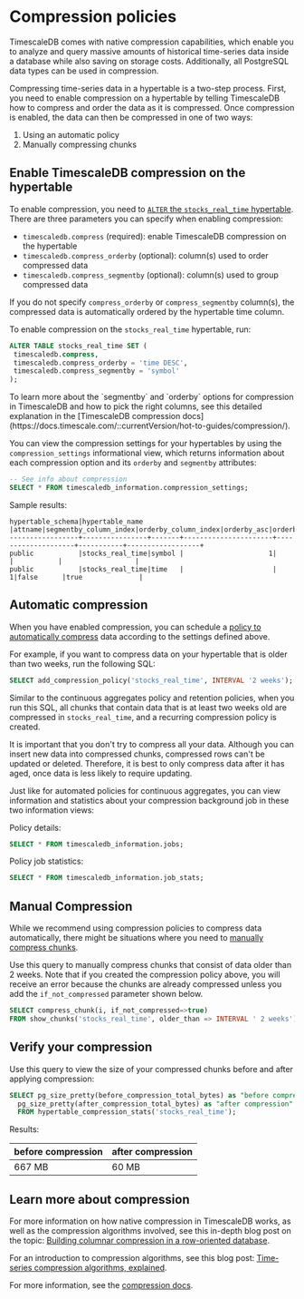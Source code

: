 # Compression policies

TimescaleDB comes with native compression capabilities, which enable you to
analyze and query massive amounts of historical time-series data inside a
database while also saving on storage costs. Additionally, all PostgreSQL data 
types can be used in compression.

Compressing time-series data in a hypertable is a two-step process. First, you 
need to enable compression on a hypertable by telling TimescaleDB how to compress 
and order the data as it is compressed. Once compression is enabled, the data can 
then be compressed in one of two ways:
1. Using an automatic policy
2. Manually compressing chunks


## Enable TimescaleDB compression on the hypertable

To enable compression, you need to [`ALTER` the `stocks_real_time` hypertable][alter-table-compression]. There
are three parameters you can specify when enabling compression:
* `timescaledb.compress` (required): enable TimescaleDB compression on the hypertable
* `timescaledb.compress_orderby` (optional): column(s) used to order compressed data
* `timescaledb.compress_segmentby` (optional): column(s) used to group compressed data

If you do not specify `compress_orderby` or `compress_segmentby` column(s), the compressed data is automatically ordered by the hypertable time column.


To enable compression on the `stocks_real_time` hypertable, run:
```sql
ALTER TABLE stocks_real_time SET (
 timescaledb.compress,
 timescaledb.compress_orderby = 'time DESC',
 timescaledb.compress_segmentby = 'symbol'
);
```

<highlight type="note">
 To learn more about the `segmentby` and `orderby` options for compression in TimescaleDB and how 
 to pick the right columns, see this detailed explanation in the [TimescaleDB compression docs](https://docs.timescale.com/::currentVersion/hot-to-guides/compression/).
</highlight>

You can view the compression settings for your hypertables by using the
`compression_settings` informational view, which returns information about each
compression option and its `orderby` and `segmentby` attributes:

```sql
-- See info about compression
SELECT * FROM timescaledb_information.compression_settings;
```

Sample results:
```
hypertable_schema|hypertable_name |attname|segmentby_column_index|orderby_column_index|orderby_asc|orderby_nullsfirst|
-----------------+----------------+-------+----------------------+--------------------+-----------+------------------+
public           |stocks_real_time|symbol |                     1|                    |           |                  |
public           |stocks_real_time|time   |                      |                   1|false      |true              |
```

## Automatic compression
When you have enabled compression, you can schedule a [policy to automatically compress][compress-automatic]
data according to the settings defined above. 

For example, if you want to compress data on your hypertable that is older than two weeks, run the following SQL:

```sql
SELECT add_compression_policy('stocks_real_time', INTERVAL '2 weeks');
```

Similar to the continuous aggregates policy and retention policies, when you run this SQL, all 
chunks that contain data that is at least two weeks old are compressed in `stocks_real_time`, 
and a recurring compression policy is created. 

It is important that you don't try to compress all your data. Although you can insert
new data into compressed chunks, compressed rows can't be updated or deleted. Therefore,
it is best to only compress data after it has aged, once data is less likely to require updating.  

Just like for automated policies for continuous aggregates, you can view information and statistics 
about your compression background job in these two information views:

Policy details:
```sql
SELECT * FROM timescaledb_information.jobs;
```

Policy job statistics:
```sql
SELECT * FROM timescaledb_information.job_stats;
```

## Manual Compression

While we recommend using compression policies to compress data automatically,
there might be situations where you need to [manually compress chunks][compress-manual]. 

Use this query to manually compress chunks that consist of data older than
2 weeks. Note that if you created the compression policy above, you will receive an error because the chunks are already compressed unless you add the `if_not_compressed` parameter shown below.

```sql
SELECT compress_chunk(i, if_not_compressed=>true)
FROM show_chunks('stocks_real_time', older_than => INTERVAL ' 2 weeks') i;
```

## Verify your compression

Use this query to view the size of your compressed chunks before and after applying compression:

```sql
SELECT pg_size_pretty(before_compression_total_bytes) as "before compression",
  pg_size_pretty(after_compression_total_bytes) as "after compression"
  FROM hypertable_compression_stats('stocks_real_time');
```

Results:

|before compression|after compression|
|------------------|-----------------|
|667 MB            |60 MB            |

## Learn more about compression

For more information on how native compression in TimescaleDB works, as well as
the compression algorithms involved, see this in-depth blog post on the topic:
[Building columnar compression in a row-oriented database][columnar-compression].

For an introduction to compression algorithms, see this blog post: 
[Time-series compression algorithms, explained][compression-algorithms].

For more information, see the [compression docs][compression-docs].

[columnar-compression]: https://blog.timescale.com/blog/building-columnar-compression-in-a-row-oriented-database/
[compression-algorithms]: https://blog.timescale.com/blog/time-series-compression-algorithms-explained/
[compression-docs]: /how-to-guides/compression
[alter-table-compression]:  /api/:currentVersion:/compression/alter_table_compression/
[compress-automatic]: /api/:currentVersion:/compression/add_compression_policy/
[compress-manual]: /api/:currentVersion:/compression/compress_chunk/
